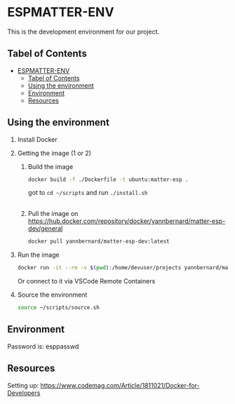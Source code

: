 # ESPMATTER-ENV

This is the development environment for our project. 

## Tabel of Contents
- [ESPMATTER-ENV](#espmatter-env)
  - [Tabel of Contents](#tabel-of-contents)
  - [Using the environment](#using-the-environment)
  - [Environment](#environment)
  - [Resources](#resources)

## Using the environment
1. Install Docker
2. Getting the image (1 or 2)
   1. Build the image
        ```bash
        docker build -f ./Dockerfile -t ubuntu:matter-esp .
        ```
        got to ``cd ~/scripts`` and run ``./install.sh`` 
        <br/><br/>

    2. Pull the image on https://hub.docker.com/repository/docker/yannbernard/matter-esp-dev/general
        ```bash
        docker pull yannbernard/matter-esp-dev:latest
        ```

3. Run the image
    ```bash
    docker run -it --rm -v $(pwd):/home/devuser/projects yannbernard/matter-esp-dev:latest
    ```
    Or connect to it via VSCode Remote Containers

4. Source the environment
    ```bash
    source ~/scripts/source.sh
    ``` 

## Environment
Password is: esppasswd

## Resources
Setting up: https://www.codemag.com/Article/1811021/Docker-for-Developers